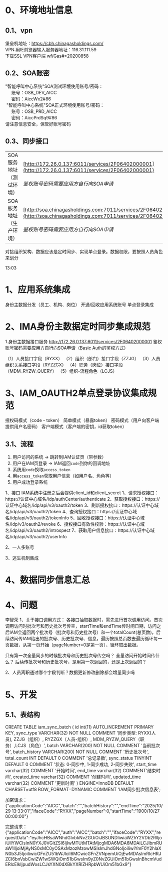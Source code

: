 

# 0、环境地址信息

## 0.1、vpn

堡垒机地址：https://cbh.chinagasholdings.com/  
VPN:用IE浏览器输入服务器地址：116.31.111.59  
下载SSL VPN客户端
wf/Gas#*20200858

## 0.2、SOA账密
"智能呼叫中心系统"SOA测试环境使用账号/密码：  
     账号：OSB_DEV_AICC  
     密码：AiccWx2#86  
 "智能呼叫中心系统"SOA正式环境使用账号/密码：  
     账号：OSB_PRD_AICC  
     密码：AiccPrdSq9#86  
请注意信息安全，保管好账号密码

## 0.3、同步接口
|               |                                                                                                                                                         |
| ------------- | ------------------------------------------------------------------------------------------------------------------------------------------------------- |
| SOA服务地址（测试环境） | [http://172.26.0.137:6011/services/2F06402000001](http://172.26.0.137:6011/services/2F06402000001)<br><br>_鉴权账号密码需要应用方自行向SOA申请_                         |
| SOA服务地址（生产环境） | [http://soa.chinagasholdings.com:7011/services/2F06402000001](http://soa.chinagasholdings.com:7011/services/2F06402000001)<br><br>_鉴权账号密码需要应用方自行向SOA申请_ |


对接组织架构、数据应该是定时同步、实现单点登录。数据权限，要按照人员角色来划分

13:03
# 1、应用系统集成

身份主数据分发（员工、机构、岗位）
开通/回收应用系统账号
单点登录集成


# 2、IMA身份主数据定时同步集成规范

1.身份主数据接口服务
http://172.26.0.137:6011/services/2F06402000001    鉴权账号密码需要应用方自行向SOA申请（Basic Auth的鉴权方式）

（1）人员接口字段（RYXX）
（2）组织（部门）接口字段（ZZJG）
（3）人员组织关系接口字段（RYZZGX）
（4）职务（岗位）接口字段（MDM_RYZW_QUERY）
（5）组织-流程角色（LCJS）


# 3、IAM_OAUTH2单点登录协议集成规范

授权码模式（code - token）
简单模式（暴露token）
密码模式（用户向客户端提供用户名密码）
客户端模式（客户端的密钥，id获取token）

## 3.1、流程
1. 用户访问的系统 → 跳转到IAM认证页（带参数）
2. 用户在IAM页登录 → IAM返回`code`到你的回调地址
3. 系统用`code`换取`access_token`
4. 用`access_token`获取用户信息（如用户名、角色等）
5. 用户成功登录系统


1、接口
IAM系统中注册之后会提供client_id和client_secret
1、请求授权接口：https://认证中心域名/idp/authCenter/authenticate
2、获取授权接口：https://认证中心域名/idp/api/v3/oauth2/token
3、刷新授权接口：https://认证中心域名/idp/api/v3/oauth2/token
4、查询授权接口：https://认证中心域名/idp/api/v3/oauth2/tokenInfo
5、回收授权接口：https://认证中心域名/idp/v3/oauth2/revoke
6、授权接口有效性校验：https://认证中心域名/idp/api/v3/oauth2/introspect
7、获取用户信息接口：https://认证中心域名/idp/api/v3/oauth2/userInfo

2、一人多账号

3、逃生机制集成


# 4、数据同步信息汇总





# 4、问题


李智荣
1、关于接口调用方式： 各接口抽取数据时，需先进行首次调用访问。首次调用访问时批次号和历史批次号传空，startTime和endTime传时间日期，访问之后IAM会返回两个批次号（批次号和历史批次号）和一个totalCount(总页数)，后续访问传IAM给出的批次号、历史批次号、信息，遍历按照总页数去遍历循环每一页数据，从第一页开始（pageNumber=0是第一页），循环取出数据。

只有第一次全量同步的时候批次号和历史批次号传空吗？ 
全量访问开始时间传什么？
后续传批次号和历史批次号，是用第一次返回的，还是上次返回的？

2、人员离职通过哪个字段判断？数据更新修改删除都会增量同步吗

# 5、开发

## 5.1、表结构

CREATE TABLE iam_sync_batch (
    id int(11) AUTO_INCREMENT PRIMARY KEY,
    sync_type VARCHAR(32) NOT NULL COMMENT '同步类型: RYXX(人员), ZZJG（组织）, RYZZGX（人员-组织）, MDM_RYZW_QUERY（职务）,LCJS（角色）',
    batch VARCHAR(200) NOT NULL COMMENT '当前批次号',
    batch_history VARCHAR(200) NOT NULL COMMENT '历史批次号',
    total_count INT DEFAULT 0 COMMENT '总记录数',
    sync_status TINYINT DEFAULT 0 COMMENT '状态: 0-同步中, 1-同步成功, 2-同步失败',
    start_time varchar(32)  COMMENT '开始时间',
    end_time varchar(32) COMMENT'结束时间',
    created_time varchar(32) COMMENT '创建时间',
    updated_time varchar(32) COMMENT '更新时间'
) ENGINE=InnoDB DEFAULT CHARSET=utf8 ROW_FORMAT=DYNAMIC COMMENT 'IAM同步批次信息表';


加密请求： {"applicationCode":"AICC","batch":"","batchHistory":"","endTime":"2025/10/29 13:33:01","ifaceCode":"RYXX","pageNumber":0,"startTime":"1900/10/27 00:00:00"}

完整请求：{"applicationCode":"AICC","auth":"AICC","batch":"","ifaceCode":"RYXX","requestData":"eyJhcHBsaWNhdGlvbkNvZGUiOiJBSUNDIiwiaWZhY2VDb2RlIjoiUllYWCIsInN0YXJ0VGltZSI6IjIwMTUtMTAtMjcgMDA6MDA6MDAiLCJlbmRUaW1lIjoiMjAyNS0xMC0yOSAxMzozMzowMSIsImJhdGNoIjoiIiwiYmF0Y2hIaXN0b3J5IjoiIiwicGFnZU51bWJlciI6MCwicGFnZVNpemUiOjEwMDAsImRlcHRJZCI6bnVsbCwiZW1wSWQiOm51bGwsIm9yZ0NvZGUiOm51bGwsInBhcmVudERlcElkIjpudWxsLCJsYXN0dXBkYXRlZHRpbWUiOm51bGx9"}